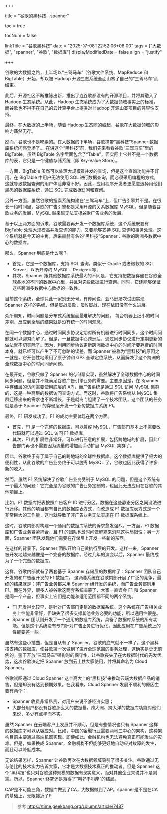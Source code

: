 +++

title = "谷歌的黑科技--spanner"

toc = true

tocNum = false

linkTitle = "谷歌黑科技"
date = "2025-07-08T22:52:06+08:00"
tags = ["大数据", "spanner",  "谷歌", "数据库"]
displayModifiedDate = false
align = "justify"

+++

谷歌的大数据之路，上半场以“三驾马车”（谷歌文件系统、MapReduce 和 BigTable）开始，却以被 Hadoop 开源生态系统全面山寨了自己的“三驾马车”而结束。

此后，开源社区不断推陈出新，推出了连谷歌都没有的开源项目，并将其融入了 Hadoop 生态系统。从此，Hadoop 生态系统成为了大数据领域事实上的标准，而谷歌也不得不在自己的云计算平台上提供对 Hadoop 开源山寨项目的兼容性支持。

最终，在大数据的上半场，随着 Hadoop 生态圈的崛起，谷歌在大数据领域的影响力荡然无存。

然而，谷歌也不是吃素的。在大数据的下半场，谷歌携带“黑科技”Spanner 数据库系统闪亮登场了。 在讲这个“黑科技”前，我们先来看看谷歌“三驾马车”里的 BigTable。虽然 BigTable 名字里面包含了“Table”，但实际上它并不是一个数据库的表，它只是一个键值存储系统（即 Key-Value Store）。

一方面，BigTable 虽然可以处理大规模高并发的查询，但是这个查询功能并不好用。在 BigTable 中用户无法使用 SQL 进行数据查询，而必须采用编程的方式，这就导致数据查询的用户体验非常不好。因此，应用程序开发者更愿意选择用他们熟悉的数据库系统，通过 SQL 完成数据访问和查询。

另外一方面，虽然谷歌的搜索系统构建在“三驾马车”上，但广告引擎并不是。在很长一段时间里，谷歌的广告引擎都是采用开源的关系数据库 MySQL。但是随着谷歌业务的发展，MySQL 越来越无法支撑谷歌广告业务的发展。

基于以上两方面的诉求，谷歌需要再开发一个数据库系统，这个系统既要有 BigTable 处理大规模高并发查询的能力，又要能够支持 SQL 查询和事务处理。这个系统就是今天的主角，后来赫赫有名的“黑科技”Spanner：谷歌的跨洲多数据中心的数据库。

那么，Spanner 到底是什么呢？

* 首先，它是一个数据库，支持 SQL 查询，类似于 Oracle 或者微软的 SQL Server，以及开源的 MySQL、Postgres 等。
* 其次，Spanner 跟其他数据库系统最大的不同是，它支持把数据存储在谷歌全球各地的不同的数据中心里，并且对这些数据进行查询。同时，它还能够保证这些跨洲多数据中心数据的一致性。

目前这个系统，全球只此一家别无分号。有传闻说，亚马逊屡次试图实现 Spanner 这样的系统，但是屡战屡败，屡败屡战，现在依旧没有什么进展。

众所周知，时间问题是分布式系统里面最难解决的问题。 每台机器上细小的时间差别，反应到全局的结果就是没有统一的时间观念。

在同一个数据中心，通过时间同步协议定期对所有机器进行时间同步，这个时间问题就可以迎刃而解了。但是，一旦数据中心跨洲后，通过同步协议进行定期更新的做法就不切实际了。因为，利用同步协议更新跨洲数据中心的时间所要耗费的时间本身，就已经可以产生了不可忽略的误差。而 Spanner 被称为“黑科技”的原因之一就是，它开创性地采用了原子钟和 GPS 全球定位系统，从而解决了这个跨洲的全球数据中心的时间同步问题。

在最开始，谷歌只做了 Spanner 的存储层实现，虽然解决了全球数据中心的时间同步问题，但是并不能满足谷歌广告引擎业务的需要。主要原因是，在 Spanner 中存储层的访问需要使用底层的 API，而广告系统是通过 SQL 访问 MySQL 集群的，这是一种高层的数据访问查询方式。而这时，谷歌将广告系统从 MySQL 集群迁移出来的需求也不断增长，于是就专门组建了一个技术团队，这个团队的任务就是基于 Spanner 的存储层开发一个新的数据库系统 F1。

最终，F1 研发成功了。F1 的成功主要体现在两个方面。

* 首先，F1 是一个完整的数据库，可以兼容 MySQL，广告部门基本上不需要改代码就可以通过 SQL 访问 F1 数据库。
* 其次，F1 的扩展性非常好，可以进行任意的扩展，包括跨地域的扩展，因此广告部门再也不需要因为流量的增加而手动扩展 MySQL 集群了。

因此，谷歌终于有了属于自己的跨地域的全球性数据库。这个数据库提供了极大的便利性，从此谷歌的广告业务终于可以脱离 MySQL 了，谷歌也因此获得了许多新的收入。

然而，虽然 F1 系统解决了谷歌广告业务受制于 MySQL 的问题，但是这个系统有一个最大的问题：它完全是为谷歌的广告业务定制的，也因此无法应用在谷歌的其他项目上。

比如，F1 数据库把表按照广告客户 ID 进行分区，数据在这些静态分区之间没法进行迁移。其他的项目都有自己的数据库表方式，而改造成 F1 数据库表方式是一个非常巨大的工作量，这也就导致了非广告业务无法实施在 F1 数据库系统上。

这时，谷歌内部对构建一个通用的数据库系统的诉求愈发强烈。一方面，F1 数据库和广告业务紧紧耦合，且 F1 的团队也没时间做解耦来消除这种局限性；另一方面，Spanner 团队发现他们需要在存储层上开发一些新的东西。

在这样的背景下，Spanner 团队开始自己做执行层的开发。这样一来，Spanner 被开发地越来越像是一个完备的数据库。经过几年的演变以后，Spanner 最终成为了一个完备的数据库。

这样，谷歌内部就有了两套基于 Spanner 存储层的数据库了：Spanner 团队自己开发的和广告组开发的 F1 数据库。 这两套系统在谷歌内部开展了广泛的竞争，最终的结果就是：非广告业务都采用 Spanner 组开发的系统，而广告业务部则用 F1。而在外界，很多人被谷歌这两套系统搞蒙了，大家一直误会 F1 和 Spanner 是同一个产品，但事实上它们是功能和适用范围都不同的两个系统。

* F1 开发得比较早，是针对广告部门定制的数据库系统。这个系统在广告相关业务上性能非常好，但缺失了很多支撑其他业务必要的功能，所以通用性很差。
* Spanner 团队则开发了一个通用的数据库系统，具备了数据库系统的所有功能。但是这个系统没有专门针对广告业务进行优化，因此应用在广告系统上的性能要差一些。

虽然有这些小插曲，但是自从有了 Spanner，谷歌的底气就不一样了。这个黑科技支持的数据库，使谷歌第一次做到了进行全球范围的事务处理，这确实是史无前例的。鉴于开放“三驾马车”架构时的保守性，让谷歌丧失了在大数据时代的先发优势，这次谷歌决定把 Spanner 放到云上供大家使用，并将其命名为 Cloud Spanner。

谷歌试图通过 Cloud Spanner 这个高大上的“黑科技”来推动云端大数据产品的销售，但是却没有达到预期效果。在我看来，Cloud Spanner 发展不顺利的原因主要有两个：

* Spanner 收费非常昂贵，对用户来说不够经济实惠；
* 大部分用户都没有谷歌那么大的数据量，跨大洲、跨大洋的数据库功能对他们来说，多少有点华而不实。

虽然 Spanner 在云端客户上发展并不顺利，但是有些情况也只有 Spanner 这样的数据库才可以从容应对。比如，中国的金融行业需要两地三中心的架构，这种架构目前主要通过高端机器实现。即便如此，金融机构也无法避免真正可能发生的灾难。但是，如果换成 Spanner，金融机构不但能够更好地自动应对故障的发生，而且可以降低成本。

无论结果怎样，Spanner 让谷歌再次在大数据领域吸引了很多关注。谷歌通过无与伦比的技术实力告诉大家，它才是大数据技术真正的推动者。但是 Spanner 这个“黑科技”也只对谷歌这种规模的数据有现实意义，而对其他企业来说并不是刚需。所以，Spanner 终究还是落得了“叫好不叫座”的结局。



CAP是不可能三角，数据库做到了CA，大数据做到了AP。spanner是不是在CA的基础上，无限接近了P

> 参考 https://time.geekbang.org/column/article/7487